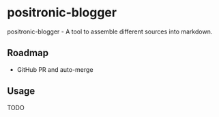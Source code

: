 # positronic-blogger

positronic-blogger - A tool to assemble different sources into markdown.

## Roadmap

- GitHub PR and auto-merge

## Usage

TODO
